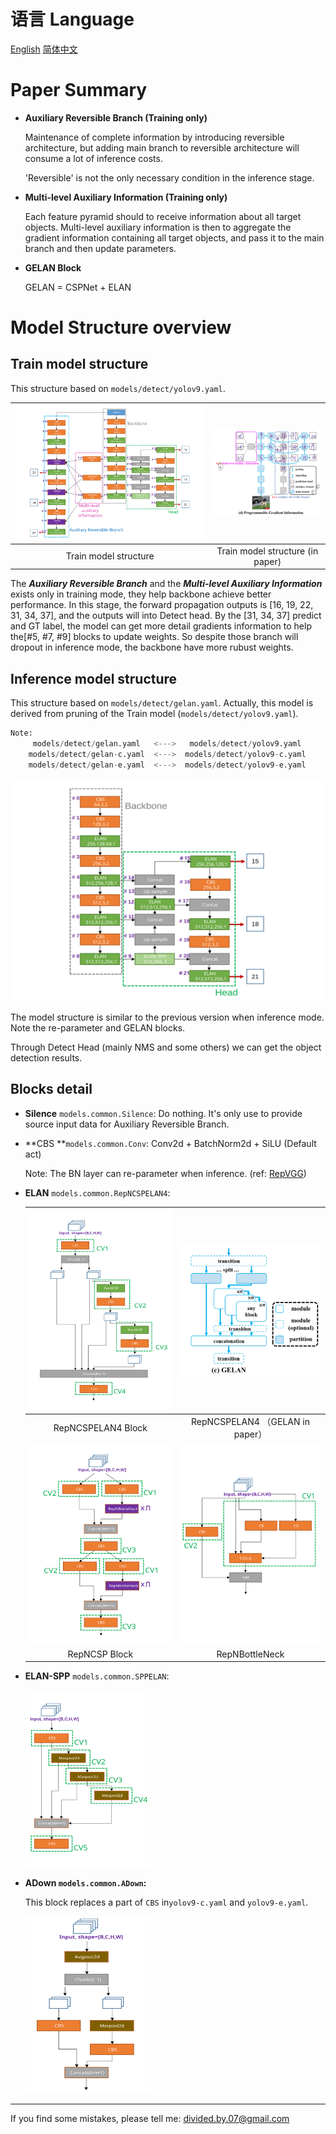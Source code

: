 # 语言 Language

[English](./structure.md) [简体中文](structure_CN.md)

# Paper Summary

* **Auxiliary Reversible Branch (Training only)**

  Maintenance of complete information by introducing reversible architecture, but adding main branch to reversible architecture will consume a lot of inference costs.

  'Reversible' is not the only necessary condition in the inference stage.

* **Multi-level Auxiliary Information (Training only)**

  Each feature pyramid should to receive information about all target objects. Multi-level auxiliary information is then to aggregate the gradient information containing all target objects, and pass it to the main branch and then update parameters.

* **GELAN Block**

  GELAN = CSPNet + ELAN

# Model Structure overview

## Train model structure

This structure based on `models/detect/yolov9.yaml`.

| <img src="tutorials_img/train_structure.svg" alt="train_structure" style="zoom:50%;" /> | <img src="tutorials_img/structure_in_paper.png" alt="train_structure" style="zoom:33%;" /> |
| :----------------------------------------------------------: | :----------------------------------------------------------: |
|                    Train model structure                     |               Train model structure (in paper)               |

The ***Auxiliary Reversible Branch***  and the ***Multi-level Auxiliary Information*** exists only in training mode, they help backbone achieve better performance. In this stage, the forward propagation outputs is [16, 19, 22, 31, 34, 37], and the outputs will into Detect head. By the [31, 34, 37] predict and GT label, the model can get more detail gradients information to help the[#5, #7, #9] blocks to update weights. So despite those branch will dropout in inference mode, the backbone have more rubust weights.

## Inference model structure

This structure based on `models/detect/gelan.yaml`. Actually, this model is derived from pruning of the Train model (`models/detect/yolov9.yaml`).

```python
Note:
     models/detect/gelan.yaml   <--->   models/detect/yolov9.yaml 
    models/detect/gelan-c.yaml  <--->  models/detect/yolov9-c.yaml
    models/detect/gelan-e.yaml  <--->  models/detect/yolov9-e.yaml
```

![train_structure](tutorials_img/inference_structure.svg)

The model structure is similar to the previous version when inference mode. Note the re-parameter and GELAN blocks.

Through Detect Head (mainly NMS and some others) we can get the object detection results.

## Blocks detail

* **Silence** `models.common.Silence`: Do nothing. It's only use to provide source input data for Auxiliary Reversible Branch.

* **CBS **`models.common.Conv`: Conv2d + BatchNorm2d + SiLU (Default act)

  Note: The BN layer can re-parameter when inference. (ref: [RepVGG](https://openaccess.thecvf.com/content/CVPR2021/papers/Ding_RepVGG_Making_VGG-Style_ConvNets_Great_Again_CVPR_2021_paper.pdf))

* **ELAN** `models.common.RepNCSPELAN4`: 

  | <img src="tutorials_img/RepNCSPELAN4.svg" alt="train_structure"  /> | <img src="tutorials_img/GELAN_in_paper.png" alt="image-20240229151320013"  /> |
  | :----------------------------------------------------------: | :----------------------------------------------------------: |
  |                      RepNCSPELAN4 Block                      |               RepNCSPELAN4 （GELAN in paper）                |
  | <img src="tutorials_img/RepNCSP.svg" alt="train_structure"  /> |       ![train_structure](tutorials_img/BottleNeck.svg)       |
  |                        RepNCSP Block                         |                        RepNBottleNeck                        |

* **ELAN-SPP** `models.common.SPPELAN`:

   <img src="tutorials_img/SPPELAN.svg" width="200"/>

* **ADown `models.common.ADown`:**

   This block replaces a part of `CBS` in`yolov9-c.yaml` and `yolov9-e.yaml`.

   <img src="tutorials_img/ADown.svg" width="200"/>

---

If you find some mistakes, please tell me: divided.by.07@gmail.com
